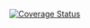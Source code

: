 [![Coverage Status](https://coveralls.io/repos/github/Ughuuu/gem-engine-common/badge.svg?branch=master)](https://coveralls.io/github/Ughuuu/gem-engine-common?branch=master)